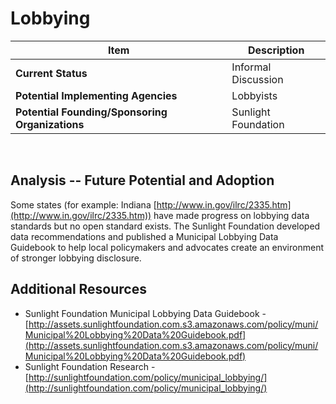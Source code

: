 # Lobbying
| Item | Description |
| --- | --- |
| **Current Status** | Informal Discussion |
| **Potential Implementing Agencies** | Lobbyists |
| **Potential Founding/Sponsoring Organizations** | Sunlight Foundation |
<br>

## Analysis -- Future Potential and Adoption

Some states (for example: Indiana [http://www.in.gov/ilrc/2335.htm](http://www.in.gov/ilrc/2335.htm)) have made progress on lobbying data standards but no open standard exists. The Sunlight Foundation developed data recommendations and published a Municipal Lobbying Data Guidebook to help local policymakers and advocates create an environment of stronger lobbying disclosure.

## Additional Resources

*   Sunlight Foundation Municipal Lobbying Data Guidebook - [http://assets.sunlightfoundation.com.s3.amazonaws.com/policy/muni/Municipal%20Lobbying%20Data%20Guidebook.pdf](http://assets.sunlightfoundation.com.s3.amazonaws.com/policy/muni/Municipal%20Lobbying%20Data%20Guidebook.pdf)
*   Sunlight Foundation Research - [http://sunlightfoundation.com/policy/municipal_lobbying/](http://sunlightfoundation.com/policy/municipal_lobbying/)
